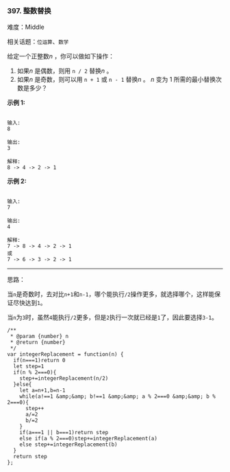 ### 397. 整数替换

难度：Middle

相关话题：`位运算`、`数学`

给定一个正整数*n* ，你可以做如下操作：



1. 如果*n* 是偶数，则用 `n / 2` 替换*n* 。
2. 如果*n* 是奇数，则可以用 `n + 1` 或 `n - 1` 替换*n* 。
*n* 变为 1 所需的最小替换次数是多少？



**示例 1:** 



```

输入:
8

输出:
3

解释:
8 -> 4 -> 2 -> 1
```


**示例 2:** 



```

输入:
7

输出:
4

解释:
7 -> 8 -> 4 -> 2 -> 1
或
7 -> 6 -> 3 -> 2 -> 1
```



-----

思路：

当`n`是奇数时，去对比`n+1`和`n-1`，哪个能执行`/2`操作更多，就选择哪个，这样能保证尽快达到`1`。

当`n`为`3`时，虽然`4`能执行`/2`更多，但是`2`执行一次就已经是`1`了，因此要选择`3-1`。

```
/**
 * @param {number} n
 * @return {number}
 */
var integerReplacement = function(n) {
  if(n===1)return 0
  let step=1
  if(n % 2===0){
    step+=integerReplacement(n/2)
  }else{
    let a=n+1,b=n-1
    while(a!==1 &amp;&amp; b!==1 &amp;&amp; a % 2===0 &amp;&amp; b % 2===0){
      step++
      a/=2
      b/=2
    }
    if(a===1 || b===1)return step
    else if(a % 2===0)step+=integerReplacement(a)
    else step+=integerReplacement(b)
  }
  return step
};
```

